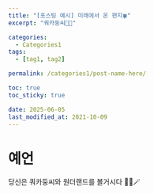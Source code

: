 ```yaml
---
title: "[포스팅 예시] 미래에서 온 편지🍀"
excerpt: "쿼카둥씨🕴🏻"

categories:
  - Categories1
tags:
  - [tag1, tag2]

permalink: /categories1/post-name-here/

toc: true
toc_sticky: true

date: 2025-06-05
last_modified_at: 2021-10-09
---
```



# 예언
당신은 쿼카둥씨와 원더랜드를 볼거시다 🕴🏻🪄

